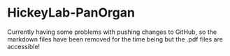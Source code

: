 # HickeyLab-PanOrgan
Currently having some problems with pushing changes to GitHub, so the markdown files have been removed for the time being but the .pdf files are accessible!
